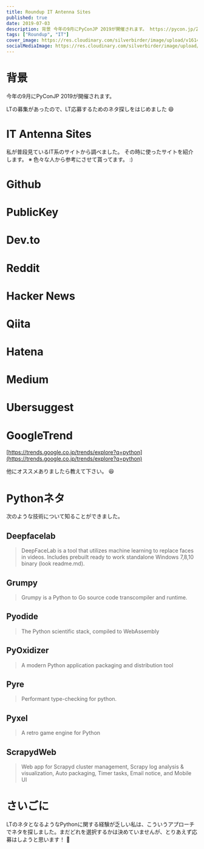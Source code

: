 ```yaml
---
title: Roundup IT Antenna Sites
published: true
date: 2019-07-03
description: 背景 今年の9月にPyConJP 2019が開催されます。 https://pycon.jp/2019/ LTの募集があったので、LT応募するためのネタ探しをはじめました
tags: ["Roundup", "IT"]
cover_image: https://res.cloudinary.com/silverbirder/image/upload/v1614412165/silver-birder.github.io/blog/photo_by_Shahadat_Shemul_on_Unsplash.jpg
socialMediaImage: https://res.cloudinary.com/silverbirder/image/upload/v1614412165/silver-birder.github.io/blog/photo_by_Shahadat_Shemul_on_Unsplash.jpg
---
```


<!--  TODO: TOC -->

<!-- TODO: Photo by <a href="https://unsplash.com/@shemul?utm_source=medium&utm_medium=referral">Shahadat Shemul</a> on <a href="https://unsplash.com/?utm_source=medium&utm_medium=referral">Unsplash</a> -->

# 背景
今年の9月にPyConJP 2019が開催されます。

<ogp-me src="https://pycon.jp/2019/"></ogp-me>

LTの募集があったので、LT応募するためのネタ探しをはじめました 😄

# IT Antenna Sites
私が普段見ているIT系のサイトから調べました。
その時に使ったサイトを紹介します。
※ 色々な人から参考にさせて貰ってます。 :)

# Github

<ogp-me src="https://github.com/trending/python"></ogp-me>

# PublicKey

<ogp-me src="https://www.publickey1.jp/mt6/mt-search.cgi?IncludeBlogs=2&tag=Python"></ogp-me>

# Dev.to

<ogp-me src="https://dev.to/t/python"></ogp-me>

# Reddit

<ogp-me src="https://www.reddit.com/r/Python"></ogp-me>

# Hacker News

<ogp-me src="https://hn.algolia.com/?query=python"></ogp-me>

# Qiita

<ogp-me src="https://qiita.com/tags/python"></ogp-me>

# Hatena

<ogp-me src="https://b.hatena.ne.jp/search/tag?q=Python"></ogp-me>

# Medium

<ogp-me src="https://medium.com/tag/python"></ogp-me>

# Ubersuggest

<ogp-me src="https://app.neilpatel.com/jp/ubersuggest/overview?keyword=python"></ogp-me>

# GoogleTrend

[https://trends.google.co.jp/trends/explore?q=python](https://trends.google.co.jp/trends/explore?q=python)

他にオススメありましたら教えて下さい。 😆

# Pythonネタ

次のような技術について知ることができました。

## Deepfacelab

<ogp-me src="https://github.com/iperov/DeepFaceLab"></ogp-me>

> DeepFaceLab is a tool that utilizes machine learning to replace faces in videos. Includes prebuilt ready to work standalone Windows 7,8,10 binary (look readme.md).

## Grumpy

<ogp-me src="https://github.com/google/grumpy"></ogp-me>

> Grumpy is a Python to Go source code transcompiler and runtime.

## Pyodide

<ogp-me src="https://github.com/iodide-project/pyodide"></ogp-me>

> The Python scientific stack, compiled to WebAssembly

## PyOxidizer

<ogp-me src="https://github.com/indygreg/PyOxidizer"></ogp-me>

> A modern Python application packaging and distribution tool

## Pyre

<ogp-me src="https://github.com/facebook/pyre-check"></ogp-me>

> Performant type-checking for python.

## Pyxel

<ogp-me src="https://github.com/kitao/pyxel"></ogp-me>

> A retro game engine for Python

## ScrapydWeb

<ogp-me src="https://github.com/my8100/scrapydweb"></ogp-me>

> Web app for Scrapyd cluster management, Scrapy log analysis & visualization, Auto packaging, Timer tasks, Email notice, and Mobile UI

# さいごに
LTのネタとなるようなPythonに関する経験が乏しい私は、こういうアプローチでネタを探しました。まだどれを選択するかは決めていませんが、とりあえず応募はしようと思います！ 💪
